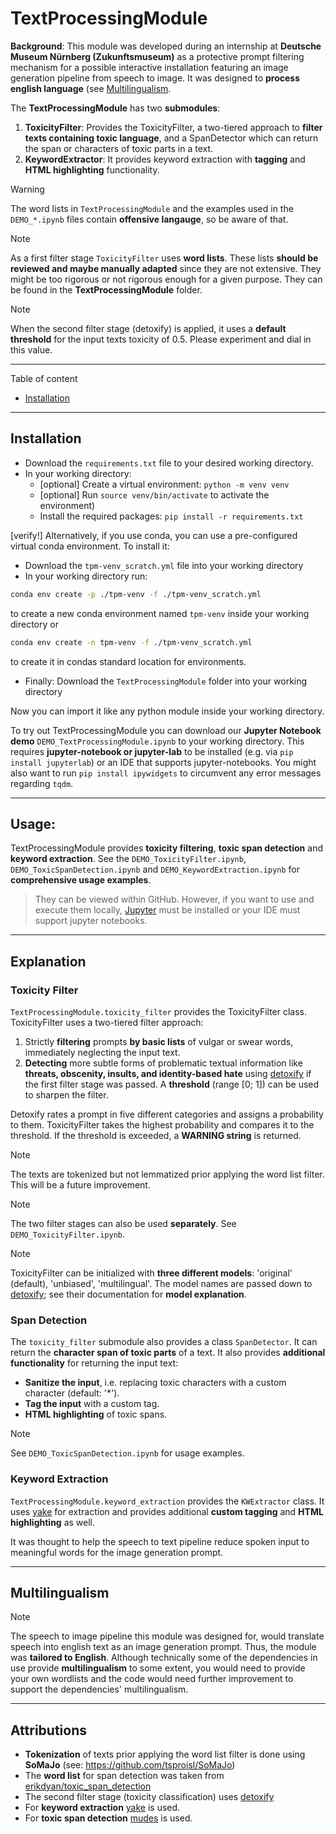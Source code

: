 # TextProcessingModule
**Background**: This module was developed during an internship at **Deutsche Museum Nürnberg (Zukunftsmuseum)** 
as a protective prompt filtering mechanism for a possible interactive installation featuring 
an image generation pipeline from speech to image. It was designed to **process english language** (see [Multilingualism](##multilingualism).

The **TextProcessingModule** has two **submodules**:
1. **ToxicityFilter**: Provides the ToxicityFilter, a two-tiered approach to **filter texts containing toxic language**, and a SpanDetector which can return the span or characters of toxic parts in a text.
2. **KeywordExtractor**: It provides keyword extraction with **tagging** and **HTML highlighting** functionality.  

> [!WARNING]
> The word lists in `TextProcessingModule` and the examples used in the `DEMO_*.ipynb` files contain **offensive langauge**, so be aware of that.

> [!NOTE] 
> As a first filter stage `ToxicityFilter` uses **word lists**. These lists **should be reviewed and maybe manually adapted** since they are not extensive. They might be too rigorous or not rigorous enough for a given purpose.
> They can be found in the **TextProcessingModule** folder.

> [!NOTE]
> When the second filter stage (detoxify) is applied, it uses a **default threshold** for the input texts toxicity of 0.5.
> Please experiment and dial in this value.

---
Table of content
- [Installation](##installation)

---
## Installation
- Download the `requirements.txt` file to your desired working directory.
- In your working directory:
    - [optional] Create a virtual environment: `python -m venv venv`
    - [optional] Run `source venv/bin/activate` to activate the environment)
    - Install the required packages: `pip install -r requirements.txt`

[verify!] Alternatively, if you use conda, you can use a pre-configured virtual conda environment. To install it:
- Download the `tpm-venv_scratch.yml` file into your working directory
- In your working directory run:
```bash
conda env create -p ./tpm-venv -f ./tpm-venv_scratch.yml
```
to create a new conda environment named `tpm-venv` inside your working directory or

```bash
conda env create -n tpm-venv -f ./tpm-venv_scratch.yml
```

to create it in condas standard location for environments.


- Finally: Download the `TextProcessingModule` folder into your working directory

Now you can import it like any python module inside your working directory.

To try out TextProcessingModule you can download our **Jupyter Notebook demo** `DEMO_TextProcessingModule.ipynb` to your working directory.
This requires **jupyter-notebook or jupyter-lab** to be installed (e.g. via `pip install jupyterlab`) or an IDE that supports jupyter-notebooks.
You might also want to run `pip install ipywidgets` to circumvent any error messages regarding `tqdm`. 

---



## Usage:
TextProcessingModule provides **toxicity filtering**, **toxic span detection** and **keyword extraction**.
See the `DEMO_ToxicityFilter.ipynb`, `DEMO_ToxicSpanDetection.ipynb` and `DEMO_KeywordExtraction.ipynb` for **comprehensive usage examples**.
> They can be viewed within GitHub. However, if you want to use and execute them locally, [Jupyter](https://jupyter.org/install) must be installed or your IDE must support jupyter notebooks.
---

## Explanation
### Toxicity Filter
`TextProcessingModule.toxicity_filter` provides the ToxicityFilter class. ToxicityFilter uses a two-tiered filter approach:

1. Strictly **filtering** prompts **by basic lists** of vulgar or swear words, immediately neglecting the input text.
2. **Detecting** more subtle forms of problematic textual information like **threats, obscenity, insults, and identity-based hate** using [detoxify](https://github.com/unitaryai/detoxify) if the first filter stage was passed. A **threshold** (range [0; 1]) can be used to sharpen the filter.

Detoxify rates a prompt in five different categories and assigns a probability to them. ToxicityFilter takes the highest probability and compares it to the threshold. If the threshold is exceeded, a **WARNING string** is returned.


> [!NOTE]
> The texts are tokenized but not lemmatized prior applying the word list filter. This will be a future improvement.

> [!NOTE]
> The two filter stages can also be used **separately**. See `DEMO_ToxicityFilter.ipynb`.

> [!NOTE]
> ToxicityFilter can be initialized with **three different models**: 'original' (default), 'unbiased', 'multilingual'.
> The model names are passed down to [detoxify](https://github.com/unitaryai/detoxify); see their documentation for **model explanation**. 


### Span Detection
The `toxicity_filter` submodule also provides a class `SpanDetector`.
It can return the **character span of toxic parts** of a text. 
It also provides **additional functionality** for returning the input text:
- **Sanitize the input**, i.e. replacing toxic characters with a custom character (default: '*').
- **Tag the input** with a custom tag.
- **HTML highlighting** of toxic spans.

> [!NOTE]
> See `DEMO_ToxicSpanDetection.ipynb` for usage examples.

### Keyword Extraction
`TextProcessingModule.keyword_extraction` provides the `KWExtractor` class.
It uses [yake](https://github.com/LIAAD/yake) for extraction and provides additional **custom tagging** and **HTML highlighting** as well.

It was thought to help the speech to text pipeline reduce spoken input to meaningful words for the image generation prompt.

---
## Multilingualism
> [!NOTE]
> The speech to image pipeline this module was designed for, would translate speech into english text as an image
> generation prompt. Thus, the module was **tailored to English**.
> Although technically some of the dependencies in use provide **multilingualism** to some extent, you would need
> to provide your own wordlists and the code would need further improvement to support the dependencies' multilingualism.

---
## Attributions
- **Tokenization** of texts prior applying the word list filter is done using **SoMaJo** (see: https://github.com/tsproisl/SoMaJo)
- The **word list** for span detection was taken from [erikdyan/toxic_span_detection](https://github.com/erikdyan/toxic_span_detection/blob/981c7f2d7fba6625a7cb57678d80ef0341b3288b/data/wordlist.txt)
- The second filter stage (toxicity classification) uses [detoxify](https://github.com/unitaryai/detoxify)
- For **keyword extraction** [yake](https://github.com/LIAAD/yake) is used.
- For **toxic span detection** [mudes](https://pypi.org/project/mudes/) is used.
